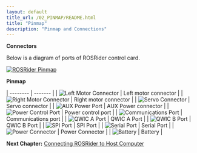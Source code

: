 ```yaml
---
layout: default
title_url: /02_PINMAP/README.html
title: "Pinmap"
description: "Pinmap and Connections"
---
```


**Connectors**

Below is a diagram of ports of ROSRider control card.  
  
[![ROSRider Pinmap](../images/ROSRider4D_portmap.png)](https://acada.dev/products)

**Pinmap**

| -------- | ------- |
| ![Left Motor Connector](../images/con/con_left_motor.png) | Left motor connector |
| ![Right Motor Connector](../images/con/con_right_motor.png) | Right motor connector |
| ![Servo Connector](../images/con/con_servo_port.png) | Servo connector |
| ![AUX Power Port](../images/con/con_power_aux.png) | AUX Power connector |
| ![Power Control Port](../images/con/con_power_control.png) | Power control port |
| ![Communications Port](../images/con/con_comm.png) | Communications port |
| ![QWIC A Port](../images/con/con_qwic_a.png) | QWIC A Port |
| ![QWIC B Port](../images/con/con_qwic_b.png) | QWIC B Port |
| ![SPI Port](../images/con/con_spi.png) | SPI Port |
| ![Serial Port](../images/con/con_serial.png) | Serial Port |
| ![Power Connector](../images/con/con_xt30.png) | Power Connector |
| ![Battery](../images/con/con_battery.png) | Battery |


__Next Chapter:__ [Connecting ROSRider to Host Computer](../03_CONNECT/README.md)
